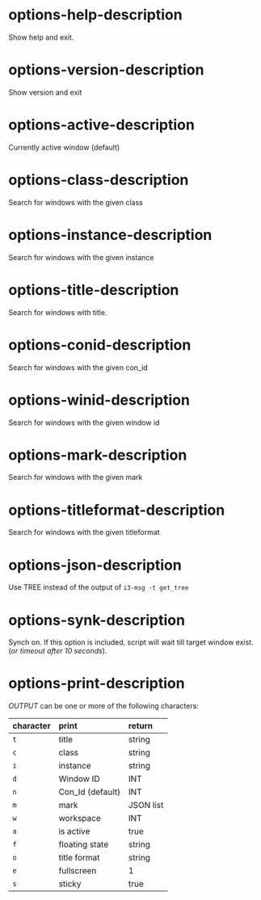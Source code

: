 # options-help-description
Show help and exit.

# options-version-description
Show version and exit

# options-active-description
Currently active window (default)

# options-class-description
Search for windows with the given class

# options-instance-description
Search for windows with the given instance

# options-title-description
Search for windows with title.

# options-conid-description
Search for windows with the given con_id

# options-winid-description
Search for windows with the given window id

# options-mark-description
Search for windows with the given mark

# options-titleformat-description
Search for windows with the given titleformat

# options-json-description
Use TREE instead of the output of `i3-msg -t get_tree`

# options-synk-description
Synch on. If this option is included, 
script will wait till target window exist. (*or timeout after 10 seconds*).

# options-print-description
*OUTPUT* can be one or more of the following 
characters:   

|character | print            | return
|:---------|:-----------------|:------
|`t`       | title            | string
|`c`       | class            | string
|`i`       | instance         | string
|`d`       | Window ID        | INT
|`n`       | Con_Id (default) | INT
|`m`       | mark             | JSON list
|`w`       | workspace        | INT
|`a`       | is active        | true|false
|`f`       | floating state   | string
|`o`       | title format     | string
|`e`       | fullscreen       | 1|0
|`s`       | sticky           | true|false
